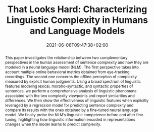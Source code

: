 ---
# Documentation: https://sourcethemes.com/academic/docs/managing-content/

title: "That Looks Hard: Characterizing Linguistic Complexity in Humans and Language Models"
authors: [Gabriele Sarti, Dominique Brunato, Felice Dell'Orletta]
date: 2021-06-06T09:47:38+02:00
doi: "10.18653/v1/2021.cmcl-1.5"

# Schedule page publish date (NOT publication's date).
publishDate: 2021-06-06T09:47:38+02:00

# Publication type.
# Legend: 0 = Uncategorized; 1 = Conference paper; 2 = Journal article;
# 3 = Preprint / Working Paper; 4 = Report; 5 = Book; 6 = Book section;
# 7 = Thesis; 8 = Patent
publication_types: ["1"]

# Publication name and optional abbreviated publication name.
publication: "Proceedings of the Workshop on Cognitive Modeling and Computational Linguistics (CMCL '21)"
publication_short: "In CMCL 2021"

abstract: "This paper investigates the relationship between two complementary perspectives in the human assessment of sentence complexity and how they are modeled in a neural language model (NLM). The first perspective takes into account multiple online behavioral metrics obtained from eye-tracking recordings. The second one concerns the offline perception of complexity measured by explicit human judgments. Using a broad spectrum of linguistic features modeling lexical, morpho-syntactic, and syntactic properties of sentences, we perform a comprehensive analysis of linguistic phenomena associated with the two complexity viewpoints and report similarities and differences. We then show the effectiveness of linguistic features when explicitly leveraged by a regression model for predicting sentence complexity and compare its results with the ones obtained by a fine-tuned neural language model. We finally probe the NLM’s linguistic competence before and after fine-tuning, highlighting how linguistic information encoded in representations changes when the model learns to predict complexity."

# Summary. An optional shortened abstract.
summary: "This paper investigates the relationship between two complementary perspectives in the human assessment of sentence complexity and how they are modeled in a neural language model (NLM), highlighting how linguistic information encoded in representations changes when the model learns to predict complexity."

tags: [Natural Language Processing, Eye-tracking, Deep Learning, Interpretability, Probing Tasks]
categories: []
featured: false

# Custom links (optional).
#   Uncomment and edit lines below to show custom links.
# links:
# - name: Follow
#   url: https://twitter.com
#   icon_pack: fab
#   icon: twitter

url_pdf: https://aclanthology.org/2021.cmcl-1.5.pdf
url_code: https://github.com/gsarti/interpreting-complexity
url_dataset:
url_poster:
url_project:
url_slides:
url_source:
url_video: 

# Featured image
# To use, add an image named `featured.jpg/png` to your page's folder. 
# Focal points: Smart, Center, TopLeft, Top, TopRight, Left, Right, BottomLeft, Bottom, BottomRight.
image:
  caption: ""
  focal_point: ""
  preview_only: false

# Associated Projects (optional).
#   Associate this publication with one or more of your projects.
#   Simply enter your project's folder or file name without extension.
#   E.g. `internal-project` references `content/project/internal-project/index.md`.
#   Otherwise, set `projects: []`.
projects: []

# Slides (optional).
#   Associate this publication with Markdown slides.
#   Simply enter your slide deck's filename without extension.
#   E.g. `slides: "example"` references `content/slides/example/index.md`.
#   Otherwise, set `slides: ""`.
slides: ""
---